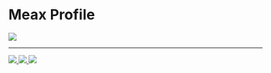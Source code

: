 # Meax Profile
<img src="https://pin.it/1FELVaw">

---

<a href="#">
    <img src="https://github-readme-stats.vercel.app/api?username=xMeax&count_private=true&show_icons=true&theme=radical">
</a>
<a href="#">
    <img src="https://github-readme-stats.vercel.app/api/top-langs/?username=xMeax">
</a>
<a href="#">
    <img src="https://github-readme-stats.vercel.app/api/wakatime?username=xMeax">
</a>